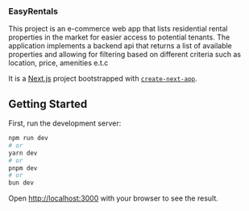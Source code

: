 ### EasyRentals

This project is an e-commerce web app that lists residential rental properties in the market for easier access to
potential tenants. The application implements a backend api that returns a list of available properties and allowing for filtering based on different criteria such as location, price, amenities e.t.c

It is a [Next.js](https://nextjs.org) project bootstrapped with [`create-next-app`](https://nextjs.org/docs/app/api-reference/cli/create-next-app).

## Getting Started

First, run the development server:

```bash
npm run dev
# or
yarn dev
# or
pnpm dev
# or
bun dev
```

Open [http://localhost:3000](http://localhost:3000) with your browser to see the result.